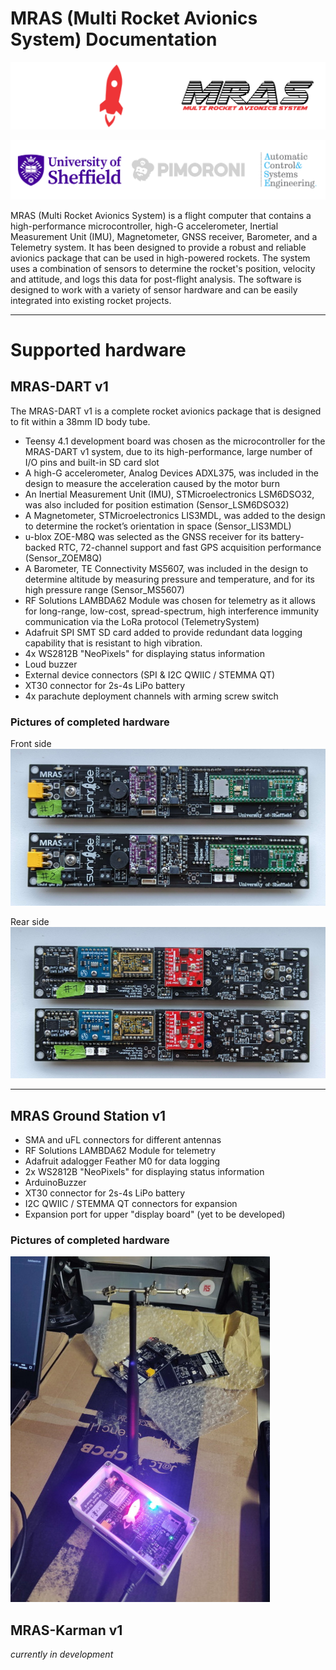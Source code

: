 # MRAS (Multi Rocket Avionics System) Documentation

![](docs/images/sunride_mras.png)

![](docs/images/sponsors.png)

MRAS (Multi Rocket Avionics System) is a flight computer that contains a high-performance microcontroller, high-G
accelerometer, Inertial Measurement Unit (IMU), Magnetometer, GNSS receiver,
Barometer, and a Telemetry system. It has been designed to provide a robust and reliable avionics package that can be
used in high-powered rockets. The system uses a combination of sensors to determine the rocket's position, velocity and
attitude, and logs this data for post-flight analysis. The software is designed to work with a variety of sensor
hardware and can be easily integrated into existing rocket projects.

---

# Supported hardware

## MRAS-DART v1

The MRAS-DART v1 is a complete rocket avionics package that is designed to fit within a 38mm ID body tube.

- Teensy 4.1 development board was chosen as the microcontroller for the MRAS-DART v1 system, due to its
  high-performance, large number of I/O pins and built-in SD card slot
- A high-G accelerometer, Analog Devices ADXL375, was included in the design to measure the acceleration caused by the
  motor burn
- An Inertial Measurement Unit (IMU), STMicroelectronics LSM6DSO32, was also included for position estimation (Sensor_LSM6DSO32)
- A Magnetometer, STMicroelectronics LIS3MDL, was added to the design to determine the rocket’s orientation in space (Sensor_LIS3MDL)
- u-blox ZOE-M8Q was selected as the GNSS receiver for its battery-backed RTC, 72-channel support and fast GPS 
  acquisition performance (Sensor_ZOEM8Q)
- A Barometer, TE Connectivity MS5607, was included in the design to determine altitude by measuring pressure and
  temperature, and for its high pressure range (Sensor_MS5607)
- RF Solutions LAMBDA62 Module was chosen for telemetry as it allows for long-range, low-cost, spread-spectrum, high
  interference immunity communication via the LoRa protocol (TelemetrySystem)
- Adafruit SPI SMT SD card added to provide redundant data logging capability that is resistant to high vibration.
- 4x WS2812B "NeoPixels" for displaying status information
- Loud buzzer
- External device connectors (SPI & I2C QWIIC / STEMMA QT)
- XT30 connector for 2s-4s LiPo battery
- 4x parachute deployment channels with arming screw switch

### Pictures of completed hardware

Front side
![](docs/images/mras_hardware_front.jpg)

Rear side
![](docs/images/mras_hardware_back.jpg)

---

## MRAS Ground Station v1

- SMA and uFL connectors for different antennas
- RF Solutions LAMBDA62 Module for telemetry
- Adafruit adalogger Feather M0 for data logging
- 2x WS2812B "NeoPixels" for displaying status information
- ArduinoBuzzer
- XT30 connector for 2s-4s LiPo battery
- I2C QWIIC / STEMMA QT connectors for expansion
- Expansion port for upper "display board" (yet to be developed)

### Pictures of completed hardware

![](docs/images/mras_ground_station_v1.jpg)

## MRAS-Karman v1

_currently in development_
